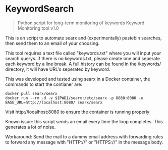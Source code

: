 # KeywordSearch
> Python script for long-term monitoring of keywords
> Keyword Monitoring tool v1.0

This is an script to automate searx and (experimentally) pastebin searches, then send them to an email
of your choosing.

This tool requires a text file called "keywords.txt" where you will input your search querys.
if there is no keywords.txt, please create one and seperate each keyword by a line break. A full history
can be found in the /keywords/ directory, it will have URL's seperated by keyword.

This was developed and tested using searx in a Docker container, the commands to start the contianer are:

``` 
docker pull searx/searx
docker run --rm -d -v ${PWD}/searx:/etc/searx -p 8080:8080 -e BASE_URL=http://localhost:8080/ searx/searx
```

Visit http://localhost:8080 to ensure the container is running properly

Known issue: this script sends an email every time the loop completes. This generates a lot of noise.

Workaround: Send the mail to a dummy email address with forwarding rules to forward any message 
with "HTTP://" or "HTTPS://" in the message body.
